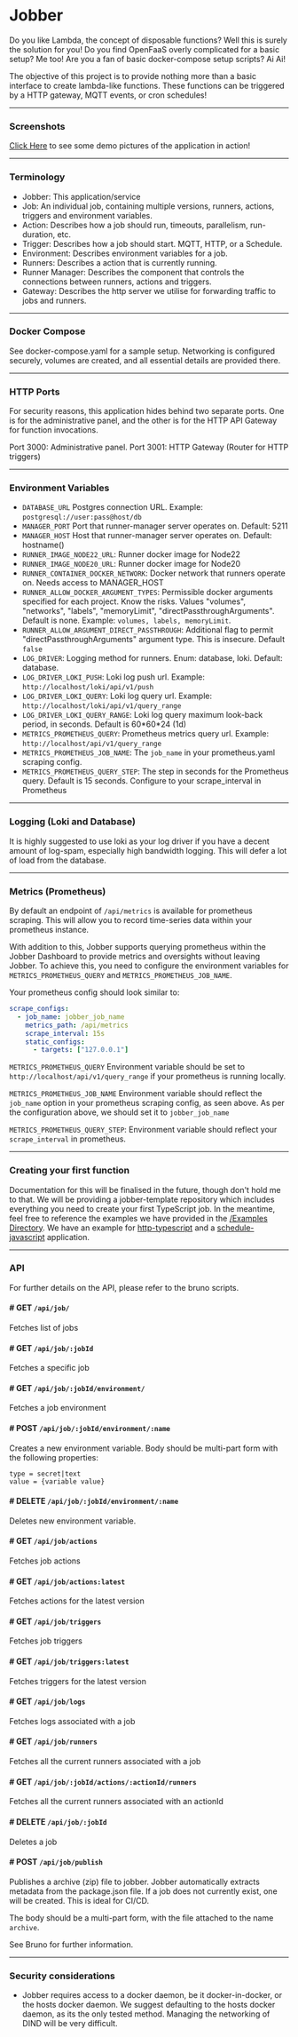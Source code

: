 # Jobber

Do you like Lambda, the concept of disposable functions? Well this is surely the solution for you! Do you find OpenFaaS overly complicated for a basic setup? Me too! Are you a fan of basic docker-compose setup scripts? Ai Ai!

The objective of this project is to provide nothing more than a basic interface to create lambda-like functions. These functions can be triggered by a HTTP gateway, MQTT events, or cron schedules!

<hr>

### Screenshots

[Click Here](/docs/pictures.md) to see some demo pictures of the application in action!

<hr>

### Terminology

- Jobber: This application/service
- Job: An individual job, containing multiple versions, runners, actions, triggers and environment variables.
- Action: Describes how a job should run, timeouts, parallelism, run-duration, etc.
- Trigger: Describes how a job should start. MQTT, HTTP, or a Schedule.
- Environment: Describes environment variables for a job.
- Runners: Describes a action that is currently running.
- Runner Manager: Describes the component that controls the connections between runners, actions and triggers.
- Gateway: Describes the http server we utilise for forwarding traffic to jobs and runners.

<hr>

### Docker Compose

See docker-compose.yaml for a sample setup. Networking is configured securely, volumes are created, and all essential details are provided there.

<hr>

### HTTP Ports

For security reasons, this application hides behind two separate ports. One is for the administrative panel, and the other is for the HTTP API Gateway for function invocations.

Port 3000: Administrative panel.
Port 3001: HTTP Gateway (Router for HTTP triggers)

<hr>

### Environment Variables

- `DATABASE_URL` Postgres connection URL. Example: `postgresql://user:pass@host/db`
- `MANAGER_PORT` Port that runner-manager server operates on. Default: 5211
- `MANAGER_HOST` Host that runner-manager server operates on. Default: hostname()
- `RUNNER_IMAGE_NODE22_URL`: Runner docker image for Node22
- `RUNNER_IMAGE_NODE20_URL`: Runner docker image for Node20
- `RUNNER_CONTAINER_DOCKER_NETWORK`: Docker network that runners operate on. Needs access to MANAGER_HOST
- `RUNNER_ALLOW_DOCKER_ARGUMENT_TYPES`: Permissible docker arguments specified for each project. Know the risks. Values "volumes", "networks", "labels", "memoryLimit", "directPassthroughArguments". Default is none. Example: `volumes, labels, memoryLimit`.
- `RUNNER_ALLOW_ARGUMENT_DIRECT_PASSTHROUGH`: Additional flag to permit "directPassthroughArguments" argument type. This is insecure. Default `false`
- `LOG_DRIVER`: Logging method for runners. Enum: database, loki. Default: database.
- `LOG_DRIVER_LOKI_PUSH`: Loki log push url. Example: `http://localhost/loki/api/v1/push`
- `LOG_DRIVER_LOKI_QUERY`: Loki log query url. Example: `http://localhost/loki/api/v1/query_range`
- `LOG_DRIVER_LOKI_QUERY_RANGE`: Loki log query maximum look-back period, in seconds. Default is 60\*60\*24 (1d)
- `METRICS_PROMETHEUS_QUERY`: Prometheus metrics query url. Example: `http://localhost/api/v1/query_range`
- `METRICS_PROMETHEUS_JOB_NAME`: The `job_name` in your prometheus.yaml scraping config.
- `METRICS_PROMETHEUS_QUERY_STEP`: The step in seconds for the Prometheus query. Default is 15 seconds. Configure to your scrape_interval in Prometheus
<hr>

### Logging (Loki and Database)

It is highly suggested to use loki as your log driver if you have a decent amount of log-spam, especially high bandwidth logging. This will defer a lot of load from the database.

<hr>

### Metrics (Prometheus)

By default an endpoint of `/api/metrics` is available for prometheus scraping. This will allow you to record time-series data within your prometheus instance.

With addition to this, Jobber supports querying prometheus within the Jobber Dashboard to provide metrics and oversights without leaving Jobber. To achieve this, you need to configure the environment variables for `METRICS_PROMETHEUS_QUERY` and `METRICS_PROMETHEUS_JOB_NAME`.

Your prometheus config should look similar to:

```yaml
scrape_configs:
  - job_name: jobber_job_name
    metrics_path: /api/metrics
    scrape_interval: 15s
    static_configs:
      - targets: ["127.0.0.1"]
```

`METRICS_PROMETHEUS_QUERY` Environment variable should be set to `http://localhost/api/v1/query_range` if your prometheus is running locally.

`METRICS_PROMETHEUS_JOB_NAME` Environment variable should reflect the `job_name` option in your prometheus scraping config, as seen above. As per the configuration above, we should set it to `jobber_job_name`

`METRICS_PROMETHEUS_QUERY_STEP`: Environment variable should reflect your `scrape_interval` in prometheus.

<hr>

### Creating your first function

Documentation for this will be finalised in the future, though don't hold me to that. We will be providing a jobber-template repository which includes everything you need to create your first TypeScript job. In the meantime, feel free to reference the examples we have provided in the [/Examples Directory](/examples/). We have an example for [http-typescript](/examples/http-typescript/) and a [schedule-javascript](/examples/schedule-javascript/) application.

<hr>

### API

For further details on the API, please refer to the bruno scripts.

#### # GET `/api/job/`

Fetches list of jobs

#### # GET `/api/job/:jobId`

Fetches a specific job

#### # GET `/api/job/:jobId/environment/`

Fetches a job environment

#### # POST `/api/job/:jobId/environment/:name`

Creates a new environment variable. Body should be multi-part form with the following properties:

```
type = secret|text
value = {variable value}
```

#### # DELETE `/api/job/:jobId/environment/:name`

Deletes new environment variable.

#### # GET `/api/job/actions`

Fetches job actions

#### # GET `/api/job/actions:latest`

Fetches actions for the latest version

#### # GET `/api/job/triggers`

Fetches job triggers

#### # GET `/api/job/triggers:latest`

Fetches triggers for the latest version

#### # GET `/api/job/logs`

Fetches logs associated with a job

#### # GET `/api/job/runners`

Fetches all the current runners associated with a job

#### # GET `/api/job/:jobId/actions/:actionId/runners`

Fetches all the current runners associated with an actionId

#### # DELETE `/api/job/:jobId`

Deletes a job

#### # POST `/api/job/publish`

Publishes a archive (zip) file to jobber. Jobber automatically extracts metadata from the package.json file. If a job does not currently exist, one will be created. This is ideal for CI/CD.

The body should be a multi-part form, with the file attached to the name `archive`.

See Bruno for further information.

<hr>

### Security considerations

- Jobber requires access to a docker daemon, be it docker-in-docker, or the hosts docker daemon. We suggest defaulting to the hosts docker daemon, as its the only tested method. Managing the networking of DIND will be very difficult.

